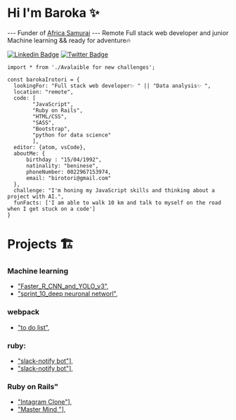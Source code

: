 
# Hi I'm Baroka ✨ 
--- Funder of [Africa Samurai](https://www3.nhk.or.jp/nhkworld/en/ondemand/video/2098002/)
--- Remote Full stack web developer and junior Machine learning && ready for adventure🔥 

[![Linkedin Badge](https://img.shields.io/badge/-baroka-blue?style=flat-square&logo=Linkedin&logoColor=white&link=https://www.linkedin.com/in/baroka/)](https://www.linkedin.com/in/baroka/)
[![Twitter Badge](https://img.shields.io/badge/-@IrotoriB-1ca0f1?style=flat-square&labelColor=1ca0f1&logo=twitter&logoColor=white&link=https://twitter.com/IrotoriB)](https://twitter.com/IrotoriB)

```
import * from './Avalaible for new challenges';

const barokaIrotori = {
  lookingFor: "Full stack web developer✨ " || "Data analysis✨ ",
  location: "remote",
  code: [
        "JavaScript", 
        "Ruby on Rails", 
        "HTML/CSS", 
        "SASS", 
        "Bootstrap", 
        "python for data science"
        ],
  editor: {atom, vsCode},
  aboutMe: { 
      birthday : "15/04/1992",
      natinality: "beninese",
      phoneNumber: 0022967153974,
      email: "birotori@gmail.com"
  },
  challenge: "I'm honing my JavaScript skills and thinking about a project with AI.",
  funFacts: ['I am able to walk 10 km and talk to myself on the road when I get stuck on a code']
}

```

# Projects 🏗️
### Machine learning
- ["Faster_R_CNN_and_YOLO_v3"](https://github.com/Baroka-wp/dive_ML/blob/master/Faster_R_CNN_and_YOLO_v3.ipynb), 
- ["sprint_10_deep neuronal networl"](https://github.com/Baroka-wp/dive_ML/blob/master/Sprint10_Deep_neuronal_network.ipynb),

### webpack
- ["to do list"](https://github.com/Baroka-wp/toDoProject),

### ruby:
- ["slack-notify bot"](https://github.com/Baroka-wp/slack-notify)],
- ["slack-notify bot"](https://github.com/Baroka-wp/slack-notify)],

### Ruby on Rails"
- ["Intagram Clone"](https://github.com/Baroka-wp/InstaClone)],
- ["Master Mind "](https://github.com/Baroka-wp/masterM)],
